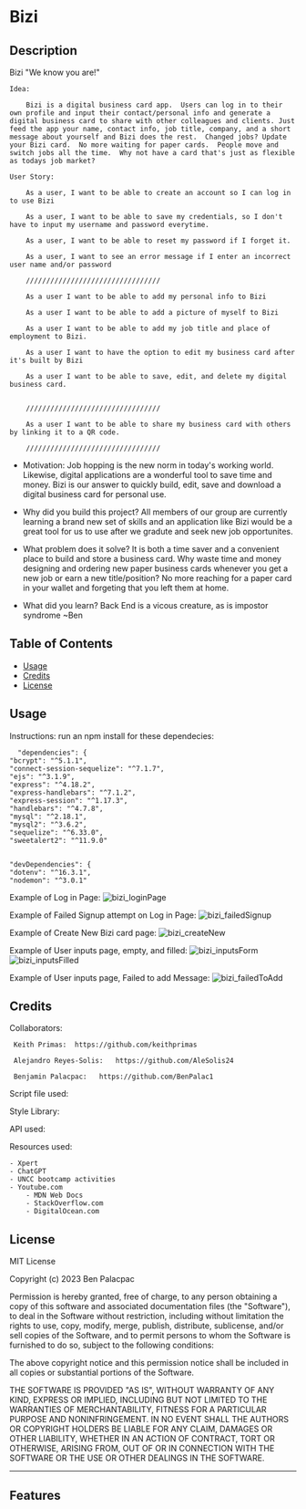 # Bizi

## Description

Bizi "We know you are!"

	Idea:

		Bizi is a digital business card app.  Users can log in to their own profile and input their contact/personal info and generate a digital business card to share with other colleagues and clients. Just feed the app your name, contact info, job title, company, and a short message about yourself and Bizi does the rest.  Changed jobs? Update your Bizi card.  No more waiting for paper cards.  People move and switch jobs all the time.  Why not have a card that's just as flexible as todays job market?

	User Story:
		
		As a user, I want to be able to create an account so I can log in to use Bizi

		As a user, I want to be able to save my credentials, so I don't have to input my username and password everytime.

		As a user, I want to be able to reset my password if I forget it.

		As a user, I want to see an error message if I enter an incorrect user name and/or password

		/////////////////////////////////

		As a user I want to be able to add my personal info to Bizi 

		As a user I want to be able to add a picture of myself to Bizi
		
		As a user I want to be able to add my job title and place of employment to Bizi.
		
		As a user I want to have the option to edit my business card after it's built by Bizi

		As a user I want to be able to save, edit, and delete my digital business card. 


		/////////////////////////////////

		As a user I want to be able to share my business card with others by linking it to a QR code.

		/////////////////////////////////



- Motivation:  Job hopping is the new norm in today's working world.  Likewise, digital applications are a wonderful tool to save time and money.
Bizi is our answer to quickly build, edit, save and download a digital business card for personal use. 

- Why did you build this project? All members of our group are currently learning a brand new set of skills and an application like Bizi would be a great tool for us to use after we gradute and seek new job opportunites.

- What problem does it solve? It is both a time saver and a convenient place to build and store a business card. Why waste time and money designing and ordering new paper business cards whenever you get a new job or earn a new title/position?  No more reaching for a paper card in your wallet and forgeting that you left them at home.

- What did you learn? 
	Back End is a vicous creature, as is impostor syndrome 
		~Ben

## Table of Contents

- [Usage](#usage)
- [Credits](#credits)
- [License](#license)

## Usage

Instructions: run an npm install for these dependecies:

	  "dependencies": {
    "bcrypt": "^5.1.1",
    "connect-session-sequelize": "^7.1.7",
    "ejs": "^3.1.9",
    "express": "^4.18.2",
    "express-handlebars": "^7.1.2",
    "express-session": "^1.17.3",
    "handlebars": "^4.7.8",
    "mysql": "^2.18.1",
    "mysql2": "^3.6.2",
    "sequelize": "^6.33.0",
    "sweetalert2": "^11.9.0"
  
  
  	"devDependencies": {
    "dotenv": "^16.3.1",
    "nodemon": "^3.0.1"

Example of Log in Page:
![bizi_loginPage](https://github.com/keithprimas/Bizi/assets/139652929/935a1c1f-2812-4376-aaf6-5b74abf55103)

Example of Failed Signup attempt on Log in Page:
![bizi_failedSignup](https://github.com/keithprimas/Bizi/assets/139652929/38570ee4-1587-4bae-bed9-dbb5c2218435)

Example of Create New Bizi card page:
![bizi_createNew](https://github.com/keithprimas/Bizi/assets/139652929/509748a1-4421-497f-a7e8-ebfce910b914)

Example of User inputs page, empty, and filled:
![bizi_inputsForm](https://github.com/keithprimas/Bizi/assets/139652929/fcfde0d9-263b-444a-9c0f-841e4c5fe8dd)
![bizi_inputsFilled](https://github.com/keithprimas/Bizi/assets/139652929/9c2feb85-ce9e-40cf-82ef-f5524ff61561)


Example of User inputs page, Failed to add Message:
![bizi_failedToAdd](https://github.com/keithprimas/Bizi/assets/139652929/28b90671-35a3-4e91-a1cc-61eb14c2ff4f)




## Credits

Collaborators:

     Keith Primas:  https://github.com/keithprimas
     
     Alejandro Reyes-Solis:   https://github.com/AleSolis24
     
     Benjamin Palacpac:   https://github.com/BenPalac1

Script file used:
    <script src="https://cdn.jsdelivr.net/npm/handlebars@latest/dist/handlebars.js"></script>


    
Style Library:
	<script src="https://cdn.jsdelivr.net/npm/@popperjs/core@2.11.8/dist/umd/popper.min.js" integrity="sha384-I7E8VVD/ismYTF4hNIPjVp/Zjvgyol6VFvRkX/vR+Vc4jQkC+hVqc2pM8ODewa9r" crossorigin="anonymous"></script>
    <script src="https://cdn.jsdelivr.net/npm/bootstrap@5.3.2/dist/js/bootstrap.min.js" integrity="sha384-BBtl+eGJRgqQAUMxJ7pMwbEyER4l1g+O15P+16Ep7Q9Q+zqX6gSbd85u4mG4QzX+" crossorigin="anonymous"></script>
    <link rel="stylesheet" href="https://fonts.googleapis.com/css2?family=Material+Symbols+Outlined:opsz,wght,FILL,GRAD@20..48,100..700,0..1,-50..200" />


   

API used: 
	<link rel="preconnect" href="https://fonts.googleapis.com">
        <link rel="preconnect" href="https://fonts.gstatic.com" crossorigin>

Resources used:

	- Xpert
 	- ChatGPT
  	- UNCC bootcamp activities
   	- Youtube.com
    	- MDN Web Docs
     	- StackOverflow.com
      	- DigitalOcean.com

## License

MIT License

Copyright (c) 2023 Ben Palacpac

Permission is hereby granted, free of charge, to any person obtaining a copy
of this software and associated documentation files (the "Software"), to deal
in the Software without restriction, including without limitation the rights
to use, copy, modify, merge, publish, distribute, sublicense, and/or sell
copies of the Software, and to permit persons to whom the Software is
furnished to do so, subject to the following conditions:

The above copyright notice and this permission notice shall be included in all
copies or substantial portions of the Software.

THE SOFTWARE IS PROVIDED "AS IS", WITHOUT WARRANTY OF ANY KIND, EXPRESS OR
IMPLIED, INCLUDING BUT NOT LIMITED TO THE WARRANTIES OF MERCHANTABILITY,
FITNESS FOR A PARTICULAR PURPOSE AND NONINFRINGEMENT. IN NO EVENT SHALL THE
AUTHORS OR COPYRIGHT HOLDERS BE LIABLE FOR ANY CLAIM, DAMAGES OR OTHER
LIABILITY, WHETHER IN AN ACTION OF CONTRACT, TORT OR OTHERWISE, ARISING FROM,
OUT OF OR IN CONNECTION WITH THE SOFTWARE OR THE USE OR OTHER DEALINGS IN THE
SOFTWARE.

---

## Features




